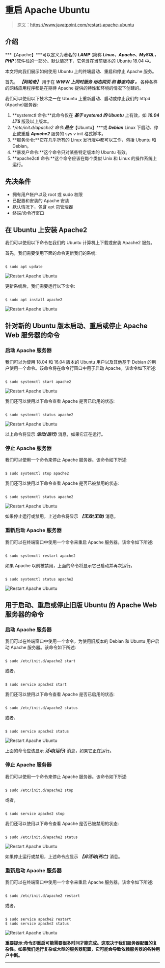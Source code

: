 # 重启 Apache Ubuntu

> 原文：<https://www.javatpoint.com/restart-apache-ubuntu>

## 介绍

***【Apache】***可以定义为著名的 ***LAMP*** (简称 ***Linux、Apache、MySQL、PHP*** )软件栈的一部分。默认情况下，它包含在当前版本的 Ubuntu 18.04 中。

本文将向我们展示如何使用 Ubuntu 上的终端启动、重启和停止 Apache 服务。

首先， ***【阿帕奇】*** 用于在 ***WWW 上同时服务 ***动态网页*** 和 ***静态内容*** 。*** 各种各样的网络应用程序都是在期待 Apache 提供的特性和环境的情况下创建的。

我们可以使用以下技术之一在 Ubuntu 上重新启动、启动或停止我们的 httpd (Apache)服务器:

1.  **systemctl 命令:**此命令仅在 ***基于 systemd 的 Ubuntu*** 上有效，如 ***16.04 LTS*** 版及以上版本。
2.  **/etc/init.d/apache2 命令:**是在***【Ubuntu】***或 ***Debian*** Linux 下启动、停止或重启 ***Apache2*** 服务的 sys v init 格式脚本。
3.  **服务命令:**它在几乎所有的 Linux 发行版中都可以工作，包括 Ubuntu 和 Debian。
4.  **暴发户命令:**这个命令只对某些特定版本的 Ubuntu 有效。
5.  **apache2ctl 命令:**这个命令应该在每个类似 Unix 和 Linux 的操作系统上运行。

## 先决条件

*   拥有用户帐户以及 root 或 sudo 权限
*   已配置和安装的 Apache 安装
*   默认情况下，包含 apt 包管理器
*   终端/命令行窗口

## 在 Ubuntu 上安装 Apache2

我们可以使用以下命令在我们的 Ubuntu 计算机上下载或安装 Apache2 服务。

首先，我们需要使用下面的命令更新我们的系统:

```

$ sudo apt update

```

![Restart Apache Ubuntu](img/8770e41e89e219ace8bea64b402be4e6.png)

更新系统后，我们需要运行以下命令:

```

$ sudo apt install apache2

```

![Restart Apache Ubuntu](img/71e50a8bcdda83597d71242e3cb79ad8.png)

## 针对新的 Ubuntu 版本启动、重启或停止 Apache Web 服务器的命令

### 启动 Apache 服务器

我们可以为使用 18.04 和 16.04 版本的 Ubuntu 用户以及其他基于 Debian 的用户使用一个命令。该命令将在命令行窗口中用于启动 Apache。该命令如下所述:

```

$ sudo systemctl start apache2

```

![Restart Apache Ubuntu](img/7ed9395bb42b65d5c76e2035e9415d57.png)

我们还可以使用以下命令查看 Apache 是否已启用的状态:

```

$ sudo systemctl status apache2

```

![Restart Apache Ubuntu](img/74f6072a15ac56135220b36906436b71.png)

以上命令将显示 ***活动(运行)*** 消息，如果它正在运行。

### 停止 Apache 服务器

我们可以使用一个命令来停止 Apache 服务器。该命令如下所述:

```

$ sudo systemctl stop apache2

```

我们还可以使用以下命令查看 Apache 是否已被禁用的状态:

```

$ sudo systemctl status apache2

```

![Restart Apache Ubuntu](img/78af226b752b8229dc91e6d3d0f25804.png)

如果停止运行或禁用，上述命令将显示 ***【无效(无效)*** 消息。

### 重新启动 Apache 服务器

我们可以在终端窗口中使用一个命令来重启 Apache 服务器。该命令如下所述:

```

$ sudo systemctl restart apache2

```

如果 Apache 以前被禁用，上面的命令将显示它已启动并再次运行。

```

$ sudo systemctl status apache2

```

![Restart Apache Ubuntu](img/b5b54bdb22289c11c97aa3fada70c494.png)

## 用于启动、重启或停止旧版 Ubuntu 的 Apache Web 服务器的命令

### 启动 Apache 服务器

我们可以在终端窗口中使用一个命令，为使用旧版本的 Debian 和 Ubuntu 用户启动 Apache 服务器。该命令如下所述:

```

$ sudo /etc/init.d/apache2 start

```

或者，

```

$ sudo service apache2 start

```

我们还可以使用以下命令查看 Apache 是否已启用的状态:

```

$ sudo /etc/init.d/apache2 status

```

或者，

```

$ sudo service apache2 status

```

![Restart Apache Ubuntu](img/3987633d9f38cbd15a93dd95ae8c0411.png)

上面的命令应该显示 ***活动(运行)*** 消息，如果它正在运行。

### 停止 Apache 服务器

我们可以使用一个命令来停止 Apache 服务器。该命令如下所述:

```

$ sudo /etc/init.d/apache2 stop

```

或者，

```

$ sudo service apache2 stop

```

我们还可以使用以下命令查看 Apache 是否已被禁用的状态:

```

$ sudo /etc/init.d/apache2 status

```

![Restart Apache Ubuntu](img/34d085858de4b62f7e49e107037643f2.png)

如果停止运行或禁用，上述命令应显示 ***【非活动(死亡)*** 消息。

### 重新启动 Apache 服务器

我们可以在终端窗口中使用一个命令来重启 Apache 服务器。该命令如下所述:

```

$ sudo /etc/init.d/apache2 restart

```

或者，

```

$ sudo service apache2 restart
$ sudo service apache2 status

```

![Restart Apache Ubuntu](img/95bd9f066e9ed8b0a15727ba340aac43.png)

**重要提示:命令即重启可能需要很多时间才能完成。这取决于我们服务器配置的复杂性。如果我们运行复杂或大型的服务器配置，它可能会导致依赖服务器的各种用户中断。**

* * *